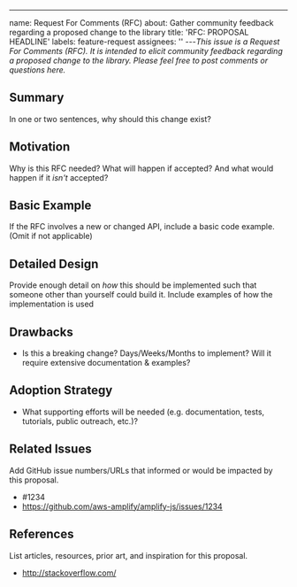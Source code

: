 ---
name: Request For Comments (RFC)
about: Gather community feedback regarding a proposed change to the library
title: 'RFC: PROPOSAL HEADLINE'
labels: feature-request
assignees: ''
---_This issue is a Request For Comments (RFC). It is intended to elicit community feedback regarding a proposed change to the library. Please feel free to post comments or questions here._

## Summary

In one or two sentences, why should this change exist?

## Motivation

Why is this RFC needed? What will happen if accepted? And what would happen if it _isn't_ accepted?

## Basic Example

If the RFC involves a new or changed API, include a basic code example. (Omit if not applicable)

## Detailed Design

Provide enough detail on _how_ this should be implemented such that someone other than yourself could build it.
Include examples of how the implementation is used

## Drawbacks

- Is this a breaking change? Days/Weeks/Months to implement? Will it require extensive documentation & examples?

## Adoption Strategy

- What supporting efforts will be needed (e.g. documentation, tests, tutorials, public outreach, etc.)?

## Related Issues

Add GitHub issue numbers/URLs that informed or would be impacted by this proposal.

- #1234
- https://github.com/aws-amplify/amplify-js/issues/1234

## References

List articles, resources, prior art, and inspiration for this proposal.

- http://stackoverflow.com/

